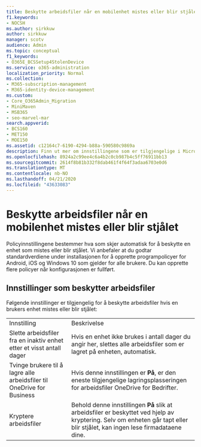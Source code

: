 ```yaml
---
title: Beskytte arbeidsfiler når en mobilenhet mistes eller blir stjålet
f1.keywords:
- NOCSH
ms.author: sirkkuw
author: sirkkuw
manager: scotv
audience: Admin
ms.topic: conceptual
f1_keywords:
- O365E_BCSSetup4StolenDevice
ms.service: o365-administration
localization_priority: Normal
ms.collection:
- M365-subscription-management
- M365-identity-device-management
ms.custom:
- Core_O365Admin_Migration
- MiniMaven
- MSB365
- seo-marvel-mar
search.appverid:
- BCS160
- MET150
- MOE150
ms.assetid: c12164c7-6190-4294-b88a-590580c9869a
description: Finn ut mer om innstillingene som er tilgjengelige i Microsoft 365 for bedrifter for å beskytte arbeidsfiler hvis en brukers enhet går tapt eller blir stjålet.
ms.openlocfilehash: 8924a2c99ee4c6a4b2c0cb987b4c5ff76911bb13
ms.sourcegitcommit: 2614f8b81b332f8dab461f4f64f3adaa6703e0d6
ms.translationtype: MT
ms.contentlocale: nb-NO
ms.lasthandoff: 04/21/2020
ms.locfileid: "43633083"
---
```

# <a name="protect-work-files-when-a-mobile-device-is-lost-or-stolen"></a>Beskytte arbeidsfiler når en mobilenhet mistes eller blir stjålet

Policyinnstillingene bestemmer hva som skjer automatisk for å beskytte en enhet som mistes eller blir stjålet. Vi anbefaler at du godtar standardverdiene under installasjonen for å opprette programpolicyer for Android, iOS og Windows 10 som gjelder for alle brukere. Du kan opprette flere policyer når konfigurasjonen er fullført.
  
## <a name="settings-that-protect-work-files"></a>Innstillinger som beskytter arbeidsfiler

Følgende innstillinger er tilgjengelig for å beskytte arbeidsfiler hvis en brukers enhet mistes eller blir stjålet:
  
|||
|:-----|:-----|
|Innstilling  <br/> |Beskrivelse  <br/> |
|Slette arbeidsfiler fra en inaktiv enhet etter et visst antall dager  <br/> |Hvis en enhet ikke brukes i antall dager du angir her, slettes alle arbeidsfiler som er lagret på enheten, automatisk.  <br/> |
|Tvinge brukere til å lagre alle arbeidsfiler til OneDrive for Business  <br/> |Hvis denne innstillingen er **På**, er den eneste tilgjengelige lagringsplasseringen for arbeidsfiler OneDrive for Bedrifter.  <br/> |
|Kryptere arbeidsfiler  <br/> |Behold denne innstillingen **På** slik at arbeidsfiler er beskyttet ved hjelp av kryptering. Selv om enheten går tapt eller blir stjålet, kan ingen lese firmadataene dine.  <br/> |
   

